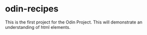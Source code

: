 # odin-recipes

This is the first project for the Odin Project.
This will demonstrate an understanding of html elements.
